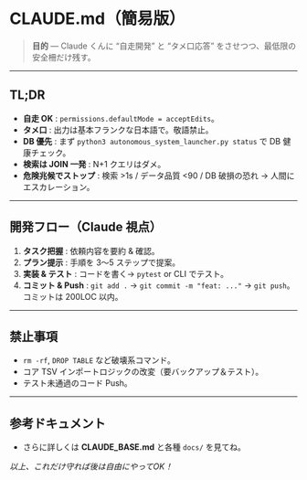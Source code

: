 # CLAUDE.md（簡易版）

> **目的** — Claude くんに “自走開発” と “タメ口応答” をさせつつ、最低限の安全柵だけ残す。

---
## TL;DR
- **自走 OK** : `permissions.defaultMode = acceptEdits`。
- **タメ口** : 出力は基本フランクな日本語で。敬語禁止。
- **DB 優先** : まず `python3 autonomous_system_launcher.py status` で DB 健康チェック。
- **検索は JOIN 一発** : N+1 クエリはダメ。
- **危険兆候でストップ** : 検索 >1s / データ品質 <90 / DB 破損の恐れ → 人間にエスカレーション。

---
## 開発フロー（Claude 視点）
1. **タスク把握** : 依頼内容を要約 & 確認。
2. **プラン提示** : 手順を 3〜5 ステップで提案。
3. **実装 & テスト** : コードを書く→ `pytest` or CLI でテスト。
4. **コミット & Push** : `git add .` → `git commit -m "feat: ..."` → `git push`。コミットは 200LOC 以内。

---
## 禁止事項
- `rm -rf`, `DROP TABLE` など破壊系コマンド。
- コア TSV インポートロジックの改変（要バックアップ＆テスト）。
- テスト未通過のコード Push。

---
## 参考ドキュメント
- さらに詳しくは **CLAUDE_BASE.md** と各種 `docs/` を見てね。

*以上、これだけ守れば後は自由にやってOK！*

